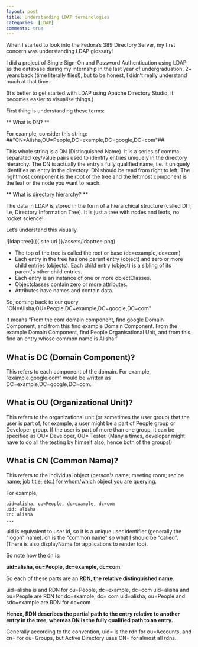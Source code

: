 ```yaml
---
layout: post
title: Understanding LDAP terminologies
categories: [LDAP]
comments: true
---
```


When I started to look into the Fedora’s 389 Directory Server, my first concern was understanding LDAP glossary!

I did a project of Single Sign-On and Password Authentication using LDAP as the database during my internship in the last year of undergraduation, 2+ years back (time literally flies!), but to be honest, I didn’t really understand much at that time.

(It’s better to get started with LDAP using Apache Directory Studio, it becomes easier to visualise things.)

First thing is understanding these terms:

** What is DN? **

For example, consider this string:
##"CN=Alisha,OU=People,DC=example,DC=google,DC=com"##

This whole string is a DN (Distinguished Name). It is a series of comma-separated key/value pairs used to identify entries uniquely in the directory hierarchy. The DN is actually the entry's fully qualified name, i.e. it uniquely identifies an entry in the directory. DN should be read from right to left. The rightmost component is the root of the tree and the leftmost component is the leaf or the node you want to reach.

** What is directory hierarchy? **

The data in LDAP is stored in the form of a hierarchical structure (called DIT, i.e, Directory Information Tree). It is just a tree with nodes and leafs, no rocket science!

Let’s understand this visually.

![ldap tree]({{ site.url }}/assets/ldaptree.png)


* The top of the tree is called the root or base (dc=example, dc=com)
* Each entry in the tree has one parent entry (object) and zero or more child entries (objects). Each child  entry (object) is a sibling of its parent's other child entries.
* Each entry is an instance of one or more objectClasses.
* Objectclasses contain zero or more attributes.
* Attributes have names and contain data.

So, coming back to our query "CN=Alisha,OU=People,DC=example,DC=google,DC=com"

It means “From the com domain component, find google Domain Component, and from this find example Domain Component. From the example Domain Component, find People Organisational Unit, and from this find an entry whose common name is Alisha.”

## What is DC (Domain Component)? ##

This refers to each component of the domain. For example, “example.google.com” would be written as DC=example,DC=google,DC=com.

## What is OU (Organizational Unit)? ##

This refers to the organizational unit (or sometimes the user group) that the user is part of, for example, a user might be a part of People group or Developer group. If the user is part of more than one group, it can be specified as OU= Developer, OU= Tester. (Many a times, developer might have to do all the testing by himself also, hence both of the groups!)

## What is CN (Common Name)? ##

This refers to the individual object (person's name; meeting room; recipe name; job title; etc.) for whom/which object you are querying.

For example,

```html
uid=alisha, ou=People, dc=example, dc=com
uid: alisha
cn: alisha
...
```

uid is equivalent to user id, so it is a unique user identifier (generally the "logon" name). cn is the "common name" so what I should be "called". (There is also displayName for applications to render too).

So note how the dn is:

**uid=alisha, ou=People, dc=example, dc=com**

So each of these parts are an **RDN, the relative distinguished name**.

uid=alisha is and RDN for ou=People, dc=example, dc=com
uid=alisha and ou=People are RDN for dc=example, dc= com
uid=alisha, ou=People and sdc=example are RDN for dc=com

**Hence, RDN describes the partial path to the entry relative to another entry in the tree, whereas DN is the fully qualified path to an entry.**

Generally according to the convention, uid=<name> is the rdn for ou=Accounts, and cn=<name> for ou=Groups, but Active Directory uses CN=<value> for almost all rdns.
